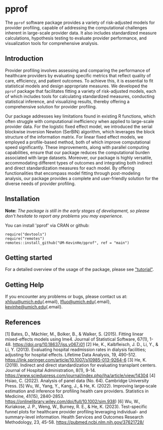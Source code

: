 # pprof

The `pprof` software package provides a variety of risk-adjusted models for provider profiling, capable of addressing the computational challenges inherent in large-scale provider data. It also includes standardized measure calculations, hypothesis testing to evaluate provider performance, and visualization tools for comprehensive analysis.

## Introduction

Provider profiling involves assessing and comparing the performance of healthcare providers by evaluating specific metrics that reflect quality of care, efficiency, and patient outcomes. To achieve this, it is essential to fit statistical models and design appropriate measures. We developed the `pprof` package that facilitates fitting a variety of risk-adjusted models, each of which includes tools for calculating standardized measures, conducting statistical inference, and visualizing results, thereby offering a comprehensive solution for provider profiling.

Our package addresses key limitations found in existing R functions, which often struggle with computational inefficiency when applied to large-scale provider data. For the logistic fixed effect model, we introduced the serial blockwise inversion Newton (SerBIN) algorithm, which leverages the block structure of the information matrix. For linear fixed effect models, we employed a profile-based method, both of which improve computational speed significantly. These improvements, along with parallel computing capabilities, ensure that our package reduces the computational burden associated with large datasets. Moreover, our package is highly versatile, accommodating different types of outcomes and integrating both indirect and direct standardization measures for each model. By offering functionalities that encompass model fitting through post-modeling analysis, our package provides a complete and user-friendly solution for the diverse needs of provider profiling.

## Installation

**Note:** *The package is still in the early stages of development, so please don't hesitate to report any problems you may experience.* 

You can install 'pprof' via CRAN or github:

    require("devtools")
    require("remotes")
    remotes::install_github("UM-KevinHe/pprof", ref = "main")


## Getting started
For a detailed overview of the usage of the package, please see ["tutorial"](https://um-kevinhe.github.io/pprof/articles/pprof.html).

## Getting Help
If you encounter any problems or bugs, please contact us at: [xhliuu\@umich.edu](mailto:xhliuu@umich.edu){.email}, [lfluo\@umich.edu](mailto:lfluo@umich.edu){.email}, [kevinhe\@umich.edu](mailto:kevinhe@umich.edu){.email}.

## References
\[1\] Bates, D., Mächler, M., Bolker, B., & Walker, S. (2015). Fitting linear mixed-effects models using lme4. Journal of Statistical Software, 67(1), 1-48. https://doi.org/10.18637/jss.v067.i01
\[2\] He, K., Kalbfleisch, J. D., Li, Y., & Li, Y. (2013). Evaluating hospital readmission rates in dialysis facilities; adjusting for hospital effects. Lifetime Data Analysis, 19, 490-512. https://link.springer.com/article/10.1007/s10985-013-9264-6
\[3\] He, K. (2019). Indirect and direct standardization for evaluating transplant centers. Journal of Hospital Administration, 8(1), 9-14. https://www.sciedupress.com/journal/index.php/jha/article/view/14304
\[4\] Hsiao, C. (2022). Analysis of panel data (No. 64). Cambridge University Press.
\[5\] Wu, W., Yang, Y., Kang, J., & He, K. (2022). Improving large‐scale estimation and inference for profiling health care providers. Statistics in Medicine, 41(15), 2840-2853. https://onlinelibrary.wiley.com/doi/full/10.1002/sim.938)
\[6\] Wu, W., Kuriakose, J. P., Weng, W., Burney, R. E., & He, K. (2023). Test-specific funnel plots for healthcare provider profiling leveraging individual- and summary-level information. Health Services and Outcomes Research Methodology, 23, 45-58. https://pubmed.ncbi.nlm.nih.gov/37621728/
